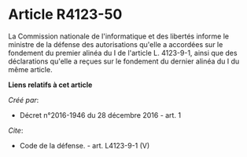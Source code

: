 # Article R4123-50

La Commission nationale de l'informatique et des libertés informe le ministre de la défense des autorisations qu'elle a
accordées sur le fondement du premier alinéa du I de l'article L. 4123-9-1, ainsi que des déclarations qu'elle a reçues sur
le fondement du dernier alinéa du I du même article.

**Liens relatifs à cet article**

_Créé par_:

  - Décret n°2016-1946 du 28 décembre 2016 - art. 1

_Cite_:

  - Code de la défense. - art. L4123-9-1 (V)
